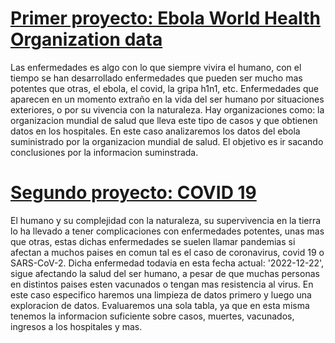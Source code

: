 # [Primer proyecto: Ebola World Health Organization data](https://github.com/dostoy25/Data-analysis-projects/tree/main/Ebola%20Proyecto)
Las enfermedades es algo con lo que siempre vivira el humano, con el tiempo se han desarrollado enfermedades que pueden ser mucho mas potentes que otras, el ebola, el covid, la gripa h1n1, etc. Enfermedades que aparecen en un momento extraño en la vida del ser humano por situaciones exteriores, o por su vivencia con la naturaleza. Hay organizaciones como: la organizacion mundial de salud que lleva este tipo de casos y que obtienen datos en los hospitales. En este caso analizaremos los datos del ebola suministrado por la organizacion mundial de salud. El objetivo es ir sacando conclusiones por la informacion suminstrada.

# [Segundo proyecto: COVID 19](https://github.com/dostoy25/Data-analysis-projects/tree/main/Covid%2019%20proyecto)
El humano y su complejidad con la naturaleza, su supervivencia en la tierra lo ha llevado a tener complicaciones con enfermedades potentes, unas mas que otras, estas dichas enfermedades se suelen llamar pandemias si afectan a muchos paises en comun tal es el caso de coronavirus, covid 19 o SARS-CoV-2. Dicha enfermedad todavia en esta fecha actual: '2022-12-22', sigue afectando la salud del ser humano, a pesar de que muchas personas en distintos paises esten vacunados o tengan mas resistencia al virus. En este caso especifico haremos una limpieza de datos primero y luego una exploracion de datos. Evaluaremos una sola tabla, ya que en esta misma tenemos la informacion suficiente sobre casos, muertes, vacunados, ingresos a los hospitales y mas.
